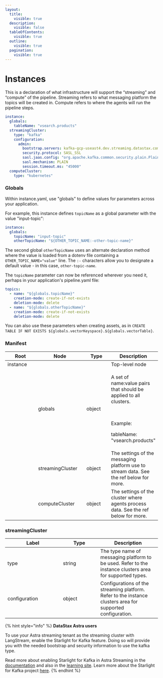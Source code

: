 ```yaml
---
layout:
  title:
    visible: true
  description:
    visible: false
  tableOfContents:
    visible: true
  outline:
    visible: true
  pagination:
    visible: true
---
```


# Instances

This is a declaration of what infrastructure will support the “streaming” and “compute” of the pipeline. Streaming refers to what messaging platform the topics will be created in. Compute refers to where the agents will run the pipeline steps.

```yaml
instance:
  globals:
    tableName: "vsearch.products"
  streamingCluster:
    type: "kafka"
    configuration:
      admin:
        bootstrap.servers: kafka-gcp-useast4.dev.streaming.datastax.com:9093
        security.protocol: SASL_SSL
        sasl.jaas.config: "org.apache.kafka.common.security.plain.PlainLoginModule required username='${ secrets.astra-token.tenant }' password='token:${ secrets.astra-token.token }';"
        sasl.mechanism: PLAIN
        session.timeout.ms: "45000"
  computeCluster:
    type: "kubernetes"
```

### Globals

Within instance.yaml, use "globals" to define values for parameters across your application.

For example, this instance defines `topicName` as a global parameter with the value "input-topic":
```yaml
instance:
  globals:
    topicName: "input-topic"
    otherTopicName: "${OTHER_TOPIC_NAME:-other-topic-name}"
```

The second global `otherTopicName` uses an alternate declaration method where the value is loaded from a dotenv file containing a `OTHER_TOPIC_NAME="value"` line. The `:-` characters allow you to designate a default value - in this case, `other-topic-name`.

The `topicName` parameter can now be referenced wherever you need it, perhaps in your application's pipeline.yaml file:
```yaml
topics:
  - name: "${globals.topicName}"
    creation-mode: create-if-not-exists
    deletion-mode: delete
  - name: "${globals.otherTopicName}"
    creation-mode: create-if-not-exists
    deletion-mode: delete
```

You can also use these parameters when creating assets, as in `CREATE TABLE IF NOT EXISTS ${globals.vectorKeyspace}.${globals.vectorTable}`.

### Manifest

<table><thead><tr><th width="119">Root</th><th width="167">Node</th><th width="94">Type</th><th>Description</th></tr></thead><tbody><tr><td>instance</td><td><br></td><td><br></td><td>Top-level node</td></tr><tr><td><br></td><td>globals</td><td>object</td><td><p>A set of name:value pairs that should be applied to all clusters.</p><p><br></p><p>Example:</p><p>tableName: "vsearch.products"</p></td></tr><tr><td><br></td><td>streamingCluster</td><td>object</td><td>The settings of the messaging platform use to stream data. See the ref below for more.</td></tr><tr><td><br></td><td>computeCluster</td><td>object</td><td>The settings of the cluster where agents process data. See the ref below for more.</td></tr></tbody></table>

### streamingCluster

<table><thead><tr><th width="167">Label</th><th width="107.33333333333331">Type</th><th>Description</th></tr></thead><tbody><tr><td>type</td><td>string</td><td>The type name of messaging platform to be used. Refer to the instance clusters area for supported types.</td></tr><tr><td>configuration</td><td>object</td><td>Configurations of the streaming platform. Refer to the instance clusters area for supported configuration.</td></tr></tbody></table>

{% hint style="info" %}
**DataStax Astra users**

To use your Astra streaming tenant as the streaming cluster with LangStream, enable the Starlight for Kafka feature. Doing so will provide you with the needed bootstrap and security information to use the kafka type.

Read more about enabling Starlight for Kafka in Astra Streaming in the [documentation](https://docs.datastax.com/en/streaming/astra-streaming/developing/astream-kafka.html) and also in the [learning site](https://docs.datastax.com/en/streaming/streaming-learning/use-cases-architectures/starlight/kafka/index.html). Learn more about the Starlight for Kafka project [here](https://docs.datastax.com/en/streaming/starlight-for-kafka/2.10.1.x/index.html).
{% endhint %}
